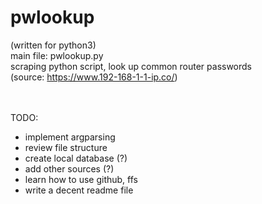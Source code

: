 # pwlookup

(written for python3)
<br>
main file: pwlookup.py
<br>
scraping python script, look up common router passwords<br>
(source: https://www.192-168-1-1-ip.co/)

<br><br>
TODO: 
<br>
* implement argparsing
* review file structure
* create local database (?)
* add other sources (?)
* learn how to use github, ffs
* write a decent readme file

